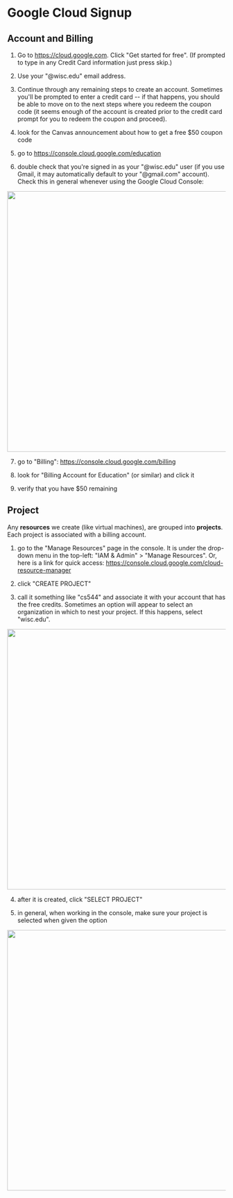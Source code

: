 # Google Cloud Signup

## Account and Billing

1. Go to https://cloud.google.com.  Click "Get started for free". (If prompted to type in any Credit Card information just press skip.) 

2. Use your "@wisc.edu" email address.

3. Continue through any remaining steps to create an account.  Sometimes you'll be prompted to enter a credit card -- if that happens, you should be able to move on to the next steps where you redeem the coupon code (it seems enough of the account is created prior to the credit card prompt for you to redeem the coupon and proceed).

4. look for the Canvas announcement about how to get a free $50 coupon code

5. go to https://console.cloud.google.com/education

6. double check that you're signed in as your "@wisc.edu" user (if you use Gmail, it may automatically default to your "@gmail.com" account).  Check this in general whenever using the Google Cloud Console:

<img src="img/1.png" width=600>

7. go to "Billing": https://console.cloud.google.com/billing

8. look for "Billing Account for Education" (or similar) and click it

9. verify that you have $50 remaining

## Project

Any **resources** we create (like virtual machines), are grouped into
**projects**.  Each project is associated with a billing account.

1. go to the "Manage Resources" page in the console.  It is under the drop-down menu in the top-left: "IAM & Admin" > "Manage Resources".  Or, here is a link for quick access: https://console.cloud.google.com/cloud-resource-manager

2. click "CREATE PROJECT"

3. call it something like "cs544" and associate it with your account that has the free credits.  Sometimes an option will appear to select an organization in which to nest your project.  If this happens, select "wisc.edu".

<img src="img/2.png" width=600>

4. after it is created, click "SELECT PROJECT"

5. in general, when working in the console, make sure your project is selected when given the option

<img src="img/3.png" width=600>
